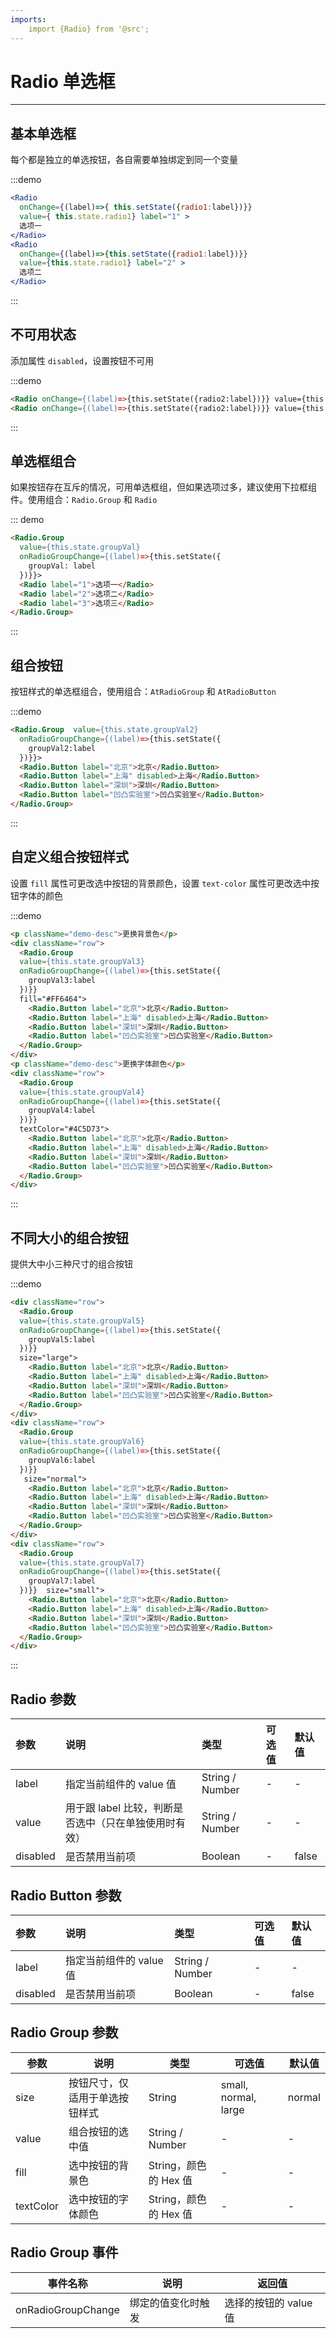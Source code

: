 ```yaml
---
imports:
    import {Radio} from '@src';
---
```


# Radio 单选框

---

## 基本单选框

每个都是独立的单选按钮，各自需要单独绑定到同一个变量

:::demo

```jsx
<Radio
  onChange={(label)=>{ this.setState({radio1:label})}}
  value={ this.state.radio1} label="1" >
  选项一
</Radio>
<Radio 
  onChange={(label)=>{this.setState({radio1:label})}} 
  value={this.state.radio1} label="2" >
  选项二
</Radio>
```

:::

## 不可用状态

添加属性 `disabled`，设置按钮不可用

:::demo

```html
<Radio onChange={(label)=>{this.setState({radio2:label})}} value={this.state.radio1} label="3" disabled>不可点且未选中</Radio>
<Radio onChange={(label)=>{this.setState({radio2:label})}} value={this.state.radio1} label="4" disabled>不可点且选中</Radio>
```

:::

## 单选框组合

如果按钮存在互斥的情况，可用单选框组，但如果选项过多，建议使用下拉框组件。使用组合：`Radio.Group` 和 `Radio`

::: demo

```html
<Radio.Group 
  value={this.state.groupVal} 
  onRadioGroupChange={(label)=>{this.setState({
    groupVal: label
  })}}>
  <Radio label="1">选项一</Radio>
  <Radio label="2">选项二</Radio>
  <Radio label="3">选项三</Radio>
</Radio.Group>
```

:::

## 组合按钮

按钮样式的单选框组合，使用组合：`AtRadioGroup` 和 `AtRadioButton`

:::demo

```html
<Radio.Group  value={this.state.groupVal2} 
  onRadioGroupChange={(label)=>{this.setState({
    groupVal2:label
  })}}>
  <Radio.Button label="北京">北京</Radio.Button>
  <Radio.Button label="上海" disabled>上海</Radio.Button>
  <Radio.Button label="深圳">深圳</Radio.Button>
  <Radio.Button label="凹凸实验室">凹凸实验室</Radio.Button>
</Radio.Group>
```

:::

## 自定义组合按钮样式

设置 `fill` 属性可更改选中按钮的背景颜色，设置 `text-color` 属性可更改选中按钮字体的颜色

:::demo

```html
<p className="demo-desc">更换背景色</p>
<div className="row">
  <Radio.Group  
  value={this.state.groupVal3} 
  onRadioGroupChange={(label)=>{this.setState({
    groupVal3:label
  })}} 
  fill="#FF6464">
    <Radio.Button label="北京">北京</Radio.Button>
    <Radio.Button label="上海" disabled>上海</Radio.Button>
    <Radio.Button label="深圳">深圳</Radio.Button>
    <Radio.Button label="凹凸实验室">凹凸实验室</Radio.Button>
  </Radio.Group>
</div>
<p className="demo-desc">更换字体颜色</p>
<div className="row">
  <Radio.Group  
  value={this.state.groupVal4} 
  onRadioGroupChange={(label)=>{this.setState({
    groupVal4:label
  })}} 
  textColor="#4C5D73">
    <Radio.Button label="北京">北京</Radio.Button>
    <Radio.Button label="上海" disabled>上海</Radio.Button>
    <Radio.Button label="深圳">深圳</Radio.Button>
    <Radio.Button label="凹凸实验室">凹凸实验室</Radio.Button>
  </Radio.Group>
</div>
```

:::

## 不同大小的组合按钮

提供大中小三种尺寸的组合按钮

:::demo

```html
<div className="row">
  <Radio.Group 
  value={this.state.groupVal5} 
  onRadioGroupChange={(label)=>{this.setState({
    groupVal5:label
  })}}  
  size="large">
    <Radio.Button label="北京">北京</Radio.Button>
    <Radio.Button label="上海" disabled>上海</Radio.Button>
    <Radio.Button label="深圳">深圳</Radio.Button>
    <Radio.Button label="凹凸实验室">凹凸实验室</Radio.Button>
  </Radio.Group>
</div>
<div className="row">
  <Radio.Group
  value={this.state.groupVal6} 
  onRadioGroupChange={(label)=>{this.setState({
    groupVal6:label
  })}} 
   size="normal">
    <Radio.Button label="北京">北京</Radio.Button>
    <Radio.Button label="上海" disabled>上海</Radio.Button>
    <Radio.Button label="深圳">深圳</Radio.Button>
    <Radio.Button label="凹凸实验室">凹凸实验室</Radio.Button>
  </Radio.Group>
</div>
<div className="row">
  <Radio.Group 
  value={this.state.groupVal7} 
  onRadioGroupChange={(label)=>{this.setState({
    groupVal7:label
  })}}  size="small">
    <Radio.Button label="北京">北京</Radio.Button>
    <Radio.Button label="上海" disabled>上海</Radio.Button>
    <Radio.Button label="深圳">深圳</Radio.Button>
    <Radio.Button label="凹凸实验室">凹凸实验室</Radio.Button>
  </Radio.Group>
</div>
```

:::

## Radio 参数

| 参数     | 说明                                                  | 类型            | 可选值 | 默认值 |
| :------- | :---------------------------------------------------- | :-------------- | :----- | :----- |
| label    | 指定当前组件的 value 值                               | String / Number | -      | -      |
| value    | 用于跟 label 比较，判断是否选中（只在单独使用时有效） | String / Number | -      | -      |
| disabled | 是否禁用当前项                                        | Boolean         | -      | false  |

## Radio Button 参数

| 参数     | 说明                    | 类型            | 可选值 | 默认值 |
| :------- | :---------------------- | :-------------- | :----- | :----- |
| label    | 指定当前组件的 value 值 | String / Number | -      | -      |
| disabled | 是否禁用当前项          | Boolean         | -      | false  |

## Radio Group 参数

| 参数      | 说明                                      | 类型                  | 可选值               | 默认值 |
| --------- | ----------------------------------------- | --------------------- | -------------------- | ------ |
| size      | 按钮尺寸，仅适用于单选按钮样式            | String                | small, normal, large | normal |
| value     | 组合按钮的选中值 | String / Number       | -                    | -      |
| fill      | 选中按钮的背景色                          | String，颜色的 Hex 值 | -                    | -      |
| textColor | 选中按钮的字体颜色                        | String，颜色的 Hex 值 | -                    | -      |

## Radio Group 事件

| 事件名称           | 说明               | 返回值                |
| ------------------ | ------------------ | --------------------- |
| onRadioGroupChange | 绑定的值变化时触发 | 选择的按钮的 value 值 |


